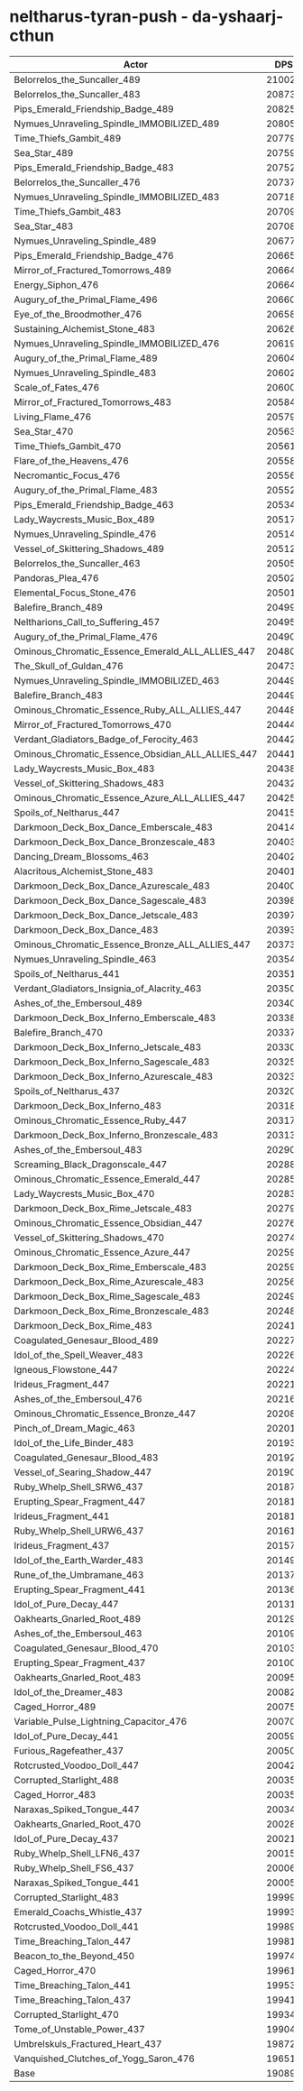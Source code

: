 # neltharus-tyran-push - da-yshaarj-cthun
| Actor | DPS | Increase |
|---|:---:|:---:|
|Belorrelos_the_Suncaller_489|210022|10.02%|
|Belorrelos_the_Suncaller_483|208736|9.35%|
|Pips_Emerald_Friendship_Badge_489|208259|9.10%|
|Nymues_Unraveling_Spindle_IMMOBILIZED_489|208050|8.99%|
|Time_Thiefs_Gambit_489|207798|8.86%|
|Sea_Star_489|207598|8.75%|
|Pips_Emerald_Friendship_Badge_483|207526|8.71%|
|Belorrelos_the_Suncaller_476|207375|8.63%|
|Nymues_Unraveling_Spindle_IMMOBILIZED_483|207187|8.54%|
|Time_Thiefs_Gambit_483|207090|8.48%|
|Sea_Star_483|207085|8.48%|
|Nymues_Unraveling_Spindle_489|206772|8.32%|
|Pips_Emerald_Friendship_Badge_476|206653|8.26%|
|Mirror_of_Fractured_Tomorrows_489|206644|8.25%|
|Energy_Siphon_476|206643|8.25%|
|Augury_of_the_Primal_Flame_496|206607|8.23%|
|Eye_of_the_Broodmother_476|206586|8.22%|
|Sustaining_Alchemist_Stone_483|206267|8.05%|
|Nymues_Unraveling_Spindle_IMMOBILIZED_476|206190|8.01%|
|Augury_of_the_Primal_Flame_489|206048|7.94%|
|Nymues_Unraveling_Spindle_483|206029|7.93%|
|Scale_of_Fates_476|206004|7.92%|
|Mirror_of_Fractured_Tomorrows_483|205841|7.83%|
|Living_Flame_476|205797|7.81%|
|Sea_Star_470|205631|7.72%|
|Time_Thiefs_Gambit_470|205614|7.71%|
|Flare_of_the_Heavens_476|205589|7.70%|
|Necromantic_Focus_476|205560|7.68%|
|Augury_of_the_Primal_Flame_483|205528|7.67%|
|Pips_Emerald_Friendship_Badge_463|205347|7.57%|
|Lady_Waycrests_Music_Box_489|205177|7.48%|
|Nymues_Unraveling_Spindle_476|205140|7.46%|
|Vessel_of_Skittering_Shadows_489|205126|7.46%|
|Belorrelos_the_Suncaller_463|205057|7.42%|
|Pandoras_Plea_476|205022|7.40%|
|Elemental_Focus_Stone_476|205011|7.40%|
|Balefire_Branch_489|204996|7.39%|
|Neltharions_Call_to_Suffering_457|204950|7.36%|
|Augury_of_the_Primal_Flame_476|204903|7.34%|
|Ominous_Chromatic_Essence_Emerald_ALL_ALLIES_447|204808|7.29%|
|The_Skull_of_Guldan_476|204739|7.25%|
|Nymues_Unraveling_Spindle_IMMOBILIZED_463|204498|7.13%|
|Balefire_Branch_483|204496|7.13%|
|Ominous_Chromatic_Essence_Ruby_ALL_ALLIES_447|204485|7.12%|
|Mirror_of_Fractured_Tomorrows_470|204448|7.10%|
|Verdant_Gladiators_Badge_of_Ferocity_463|204428|7.09%|
|Ominous_Chromatic_Essence_Obsidian_ALL_ALLIES_447|204411|7.08%|
|Lady_Waycrests_Music_Box_483|204385|7.07%|
|Vessel_of_Skittering_Shadows_483|204326|7.04%|
|Ominous_Chromatic_Essence_Azure_ALL_ALLIES_447|204255|7.00%|
|Spoils_of_Neltharus_447|204157|6.95%|
|Darkmoon_Deck_Box_Dance_Emberscale_483|204144|6.94%|
|Darkmoon_Deck_Box_Dance_Bronzescale_483|204032|6.88%|
|Dancing_Dream_Blossoms_463|204023|6.88%|
|Alacritous_Alchemist_Stone_483|204017|6.87%|
|Darkmoon_Deck_Box_Dance_Azurescale_483|204003|6.87%|
|Darkmoon_Deck_Box_Dance_Sagescale_483|203980|6.86%|
|Darkmoon_Deck_Box_Dance_Jetscale_483|203974|6.85%|
|Darkmoon_Deck_Box_Dance_483|203937|6.83%|
|Ominous_Chromatic_Essence_Bronze_ALL_ALLIES_447|203731|6.73%|
|Nymues_Unraveling_Spindle_463|203543|6.63%|
|Spoils_of_Neltharus_441|203511|6.61%|
|Verdant_Gladiators_Insignia_of_Alacrity_463|203500|6.60%|
|Ashes_of_the_Embersoul_489|203405|6.55%|
|Darkmoon_Deck_Box_Inferno_Emberscale_483|203382|6.54%|
|Balefire_Branch_470|203371|6.54%|
|Darkmoon_Deck_Box_Inferno_Jetscale_483|203305|6.50%|
|Darkmoon_Deck_Box_Inferno_Sagescale_483|203250|6.47%|
|Darkmoon_Deck_Box_Inferno_Azurescale_483|203230|6.46%|
|Spoils_of_Neltharus_437|203206|6.45%|
|Darkmoon_Deck_Box_Inferno_483|203180|6.44%|
|Ominous_Chromatic_Essence_Ruby_447|203173|6.43%|
|Darkmoon_Deck_Box_Inferno_Bronzescale_483|203130|6.41%|
|Ashes_of_the_Embersoul_483|202900|6.29%|
|Screaming_Black_Dragonscale_447|202887|6.28%|
|Ominous_Chromatic_Essence_Emerald_447|202852|6.26%|
|Lady_Waycrests_Music_Box_470|202831|6.25%|
|Darkmoon_Deck_Box_Rime_Jetscale_483|202790|6.23%|
|Ominous_Chromatic_Essence_Obsidian_447|202764|6.22%|
|Vessel_of_Skittering_Shadows_470|202742|6.21%|
|Ominous_Chromatic_Essence_Azure_447|202599|6.13%|
|Darkmoon_Deck_Box_Rime_Emberscale_483|202591|6.13%|
|Darkmoon_Deck_Box_Rime_Azurescale_483|202568|6.12%|
|Darkmoon_Deck_Box_Rime_Sagescale_483|202497|6.08%|
|Darkmoon_Deck_Box_Rime_Bronzescale_483|202488|6.07%|
|Darkmoon_Deck_Box_Rime_483|202411|6.03%|
|Coagulated_Genesaur_Blood_489|202279|5.96%|
|Idol_of_the_Spell_Weaver_483|202265|5.96%|
|Igneous_Flowstone_447|202243|5.95%|
|Irideus_Fragment_447|202215|5.93%|
|Ashes_of_the_Embersoul_476|202168|5.91%|
|Ominous_Chromatic_Essence_Bronze_447|202086|5.86%|
|Pinch_of_Dream_Magic_463|202010|5.82%|
|Idol_of_the_Life_Binder_483|201938|5.79%|
|Coagulated_Genesaur_Blood_483|201921|5.78%|
|Vessel_of_Searing_Shadow_447|201909|5.77%|
|Ruby_Whelp_Shell_SRW6_437|201876|5.75%|
|Erupting_Spear_Fragment_447|201815|5.72%|
|Irideus_Fragment_441|201815|5.72%|
|Ruby_Whelp_Shell_URW6_437|201619|5.62%|
|Irideus_Fragment_437|201570|5.59%|
|Idol_of_the_Earth_Warder_483|201499|5.56%|
|Rune_of_the_Umbramane_463|201374|5.49%|
|Erupting_Spear_Fragment_441|201365|5.49%|
|Idol_of_Pure_Decay_447|201317|5.46%|
|Oakhearts_Gnarled_Root_489|201291|5.45%|
|Ashes_of_the_Embersoul_463|201098|5.35%|
|Coagulated_Genesaur_Blood_470|201039|5.31%|
|Erupting_Spear_Fragment_437|201001|5.29%|
|Oakhearts_Gnarled_Root_483|200959|5.27%|
|Idol_of_the_Dreamer_483|200823|5.20%|
|Caged_Horror_489|200754|5.17%|
|Variable_Pulse_Lightning_Capacitor_476|200707|5.14%|
|Idol_of_Pure_Decay_441|200599|5.08%|
|Furious_Ragefeather_437|200501|5.03%|
|Rotcrusted_Voodoo_Doll_447|200420|4.99%|
|Corrupted_Starlight_488|200359|4.96%|
|Caged_Horror_483|200350|4.95%|
|Naraxas_Spiked_Tongue_447|200344|4.95%|
|Oakhearts_Gnarled_Root_470|200280|4.92%|
|Idol_of_Pure_Decay_437|200211|4.88%|
|Ruby_Whelp_Shell_LFN6_437|200153|4.85%|
|Ruby_Whelp_Shell_FS6_437|200062|4.80%|
|Naraxas_Spiked_Tongue_441|200054|4.80%|
|Corrupted_Starlight_483|199999|4.77%|
|Emerald_Coachs_Whistle_437|199936|4.74%|
|Rotcrusted_Voodoo_Doll_441|199897|4.72%|
|Time_Breaching_Talon_447|199819|4.68%|
|Beacon_to_the_Beyond_450|199746|4.64%|
|Caged_Horror_470|199614|4.57%|
|Time_Breaching_Talon_441|199537|4.53%|
|Time_Breaching_Talon_437|199411|4.46%|
|Corrupted_Starlight_470|199344|4.43%|
|Tome_of_Unstable_Power_437|199048|4.27%|
|Umbrelskuls_Fractured_Heart_437|198729|4.10%|
|Vanquished_Clutches_of_Yogg_Saron_476|196516|2.95%|
|Base|190893|0.00%|
